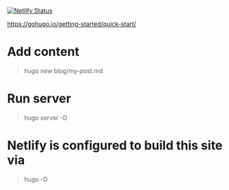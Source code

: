 [![Netlify Status](https://api.netlify.com/api/v1/badges/dcc1987d-9408-4d10-b734-8376d25036dc/deploy-status)](https://app.netlify.com/sites/soichi/deploys)

https://gohugo.io/getting-started/quick-start/

# Add content

> hugo new blog/my-post.md

# Run server

> hugo server -D

# Netlify is configured to build this site via

> hugo -D


